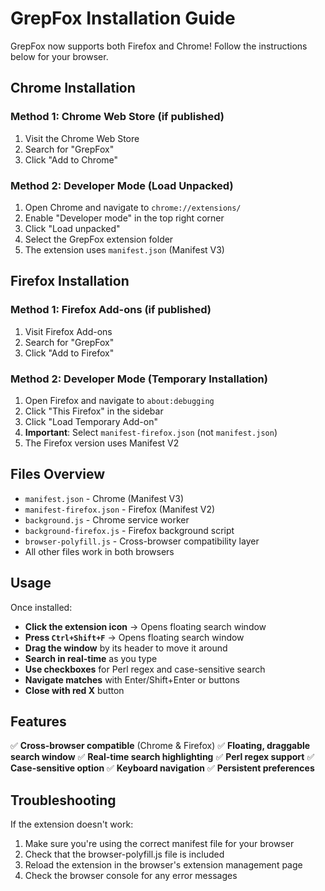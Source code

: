 # GrepFox Installation Guide

GrepFox now supports both Firefox and Chrome! Follow the instructions below for your browser.

## Chrome Installation

### Method 1: Chrome Web Store (if published)
1. Visit the Chrome Web Store
2. Search for "GrepFox"
3. Click "Add to Chrome"

### Method 2: Developer Mode (Load Unpacked)
1. Open Chrome and navigate to `chrome://extensions/`
2. Enable "Developer mode" in the top right corner
3. Click "Load unpacked"
4. Select the GrepFox extension folder
5. The extension uses `manifest.json` (Manifest V3)

## Firefox Installation

### Method 1: Firefox Add-ons (if published)
1. Visit Firefox Add-ons
2. Search for "GrepFox"
3. Click "Add to Firefox"

### Method 2: Developer Mode (Temporary Installation)
1. Open Firefox and navigate to `about:debugging`
2. Click "This Firefox" in the sidebar
3. Click "Load Temporary Add-on"
4. **Important**: Select `manifest-firefox.json` (not `manifest.json`)
5. The Firefox version uses Manifest V2

## Files Overview

- `manifest.json` - Chrome (Manifest V3)
- `manifest-firefox.json` - Firefox (Manifest V2)
- `background.js` - Chrome service worker
- `background-firefox.js` - Firefox background script
- `browser-polyfill.js` - Cross-browser compatibility layer
- All other files work in both browsers

## Usage

Once installed:
- **Click the extension icon** → Opens floating search window
- **Press `Ctrl+Shift+F`** → Opens floating search window
- **Drag the window** by its header to move it around
- **Search in real-time** as you type
- **Use checkboxes** for Perl regex and case-sensitive search
- **Navigate matches** with Enter/Shift+Enter or buttons
- **Close with red X** button

## Features

✅ **Cross-browser compatible** (Chrome & Firefox)
✅ **Floating, draggable search window**
✅ **Real-time search highlighting**
✅ **Perl regex support**
✅ **Case-sensitive option**
✅ **Keyboard navigation**
✅ **Persistent preferences**

## Troubleshooting

If the extension doesn't work:
1. Make sure you're using the correct manifest file for your browser
2. Check that the browser-polyfill.js file is included
3. Reload the extension in the browser's extension management page
4. Check the browser console for any error messages